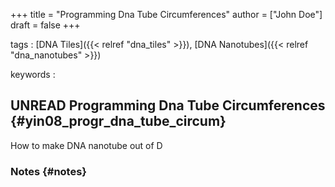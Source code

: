 +++
title = "Programming Dna Tube Circumferences"
author = ["John Doe"]
draft = false
+++

tags
: [DNA Tiles]({{< relref "dna_tiles" >}}), [DNA Nanotubes]({{< relref "dna_nanotubes" >}})

keywords
:


## UNREAD Programming Dna Tube Circumferences {#yin08_progr_dna_tube_circum}

How to make DNA nanotube out of D


### Notes {#notes}
